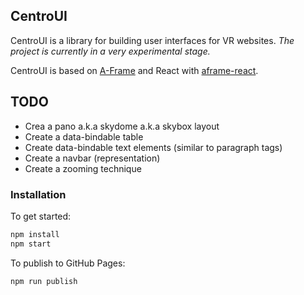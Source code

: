 ## CentroUI

CentroUI is a library for building user interfaces for VR websites.
*The project is currently in a very experimental stage.*

CentroUI is based on
[A-Frame](https://aframe.io) and React with
[aframe-react](https://github.com/ngokevin/aframe-react).

## TODO 
- Crea a pano a.k.a skydome a.k.a skybox layout
- Create a data-bindable table
- Create data-bindable text elements (similar to paragraph tags)
- Create a navbar (representation)
- Create a zooming technique


### Installation

To get started:

```bash
npm install
npm start
```

To publish to GitHub Pages:

```bash
npm run publish
```

